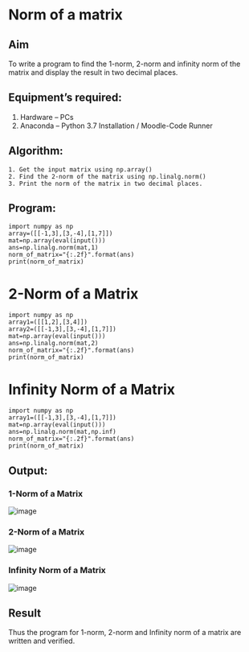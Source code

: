 # Norm of a matrix
## Aim
To write a program to find the 1-norm, 2-norm and infinity norm of the matrix and display the result in two decimal places.
## Equipment’s required:
1.	Hardware – PCs
2.	Anaconda – Python 3.7 Installation / Moodle-Code Runner
## Algorithm:
	1. Get the input matrix using np.array()   
    2. Find the 2-norm of the matrix using np.linalg.norm()
	3. Print the norm of the matrix in two decimal places.
## Program:
```
import numpy as np
array=([[-1,3],[3,-4],[1,7]])
mat=np.array(eval(input()))
ans=np.linalg.norm(mat,1)
norm_of_matrix="{:.2f}".format(ans)
print(norm_of_matrix)

```
# 2-Norm of a Matrix
```
import numpy as np
array1=([[1,2],[3,4]])
array2=([[-1,3],[3,-4],[1,7]])
mat=np.array(eval(input()))
ans=np.linalg.norm(mat,2)
norm_of_matrix="{:.2f}".format(ans)
print(norm_of_matrix)

```
# Infinity Norm of a Matrix
```
import numpy as np
array1=([[-1,3],[3,-4],[1,7]])
mat=np.array(eval(input()))
ans=np.linalg.norm(mat,np.inf)
norm_of_matrix="{:.2f}".format(ans)
print(norm_of_matrix)
```
## Output:
### 1-Norm of a Matrix
![image](https://github.com/MARXINLIJO/Norm-of-a-matrix/assets/145742540/2eaf4155-739f-42d0-a6e2-9c3d540c57c8)


### 2-Norm of a Matrix

![image](https://github.com/MARXINLIJO/Norm-of-a-matrix/assets/145742540/93d72217-75f2-4e40-81ea-9d7f1bd3a0d8)

### Infinity Norm of a Matrix
![image](https://github.com/MARXINLIJO/Norm-of-a-matrix/assets/145742540/e9b02e5a-d201-4bf3-88e5-0e320fed132f)
## Result
Thus the program for 1-norm, 2-norm and Infinity norm of a matrix are written and verified.
